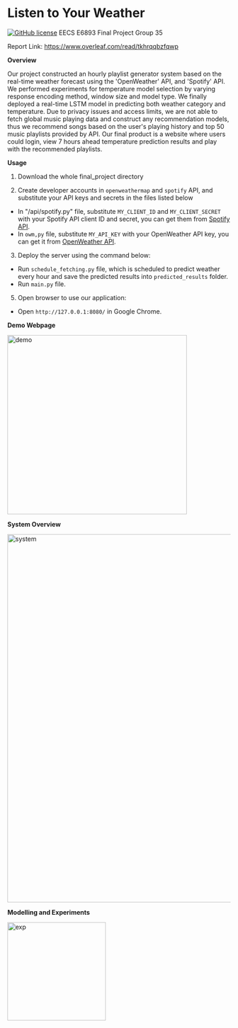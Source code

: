 # Listen to Your Weather 
[![GitHub license](https://img.shields.io/github/license/Naereen/StrapDown.js.svg)](https://github.com/Naereen/StrapDown.js/blob/master/LICENSE)
EECS E6893 Final Project
Group 35

Report Link: https://www.overleaf.com/read/tkhrqqbzfqwp

**Overview**

Our project constructed an hourly playlist generator system based on the real-time weather forecast using the 'OpenWeather' API, and 'Spotify' API. We performed experiments for temperature model selection by varying response encoding method, window size and model type. We finally deployed a real-time LSTM model in predicting both weather category and temperature. Due to privacy issues and access limits, we are not able to fetch global music playing data and construct any recommendation models, thus we recommend songs based on the user's playing history and top 50 music playlists provided by API. Our final product is a website where users could login, view 7 hours ahead temperature prediction results and play with the recommended playlists. 

**Usage**

1. Download the whole final_project directory

2. Create developer accounts in `openweathermap` and `spotify` API, and substitute your API keys and secrets in the files listed below

- In "/api/spotify.py" file, substitute `MY_CLIENT_ID` and `MY_CLIENT_SECRET` with your Spotify API client ID and secret, you can get them from [Spotify API](https://developer.spotify.com/dashboard/applications). 
- In `owm,py` file, substitute `MY_API_KEY` with your OpenWeather API key, you can get it from [OpenWeather API](https://home.openweathermap.org/api_keys).

3. Deploy the server using the command below: 

- Run `schedule_fetching.py` file, which is scheduled to predict weather every hour and save the predicted results into `predicted_results` folder.
- Run `main.py` file.

5. Open browser to use our application:
- Open `http://127.0.0.1:8080/` in Google Chrome. 

**Demo Webpage**

<img width="405" alt="demo" src="https://user-images.githubusercontent.com/63638608/147186517-1c6de894-df27-4932-a722-f38c033e6799.png">


**System Overview**

<img width="832" alt="system" src="https://user-images.githubusercontent.com/63638608/147188170-8d0688fb-0114-4caf-8445-75ef6d2a05c1.png">

**Modelling and Experiments**

<img width="222" alt="exp" src="https://user-images.githubusercontent.com/63638608/147189376-707079d7-2595-477e-b184-9b9b232c984f.png">

